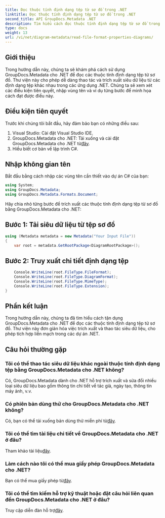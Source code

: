 ```yaml
---
title: Đọc thuộc tính định dạng tệp từ sơ đồ trong .NET
linktitle: Đọc thuộc tính định dạng tệp từ sơ đồ trong .NET
second_title: API GroupDocs.Metadata .NET
description: Tìm hiểu cách đọc thuộc tính định dạng tệp từ sơ đồ trong .NET bằng GroupDocs.Metadata. Trích xuất siêu dữ liệu chi tiết một cách dễ dàng.
type: docs
weight: 13
url: /vi/net/diagram-metadata/read-file-format-properties-diagrams/
---
```

## Giới thiệu
Trong hướng dẫn này, chúng ta sẽ khám phá cách sử dụng GroupDocs.Metadata cho .NET để đọc các thuộc tính định dạng tệp từ sơ đồ. Thư viện này cho phép dễ dàng thao tác và trích xuất siêu dữ liệu từ các định dạng tệp khác nhau trong các ứng dụng .NET. Chúng ta sẽ xem xét các điều kiện tiên quyết, nhập vùng tên và ví dụ từng bước để minh họa cách đạt được điều này.

## Điều kiện tiên quyết
Trước khi chúng tôi bắt đầu, hãy đảm bảo bạn có những điều sau:
1. Visual Studio: Cài đặt Visual Studio IDE.
2.  GroupDocs.Metadata cho .NET: Tải xuống và cài đặt GroupDocs.Metadata cho .NET từ[đây](https://releases.groupdocs.com/metadata/net/).
3. Hiểu biết cơ bản về lập trình C#.

## Nhập không gian tên
Bắt đầu bằng cách nhập các vùng tên cần thiết vào dự án C# của bạn:
```csharp
using System;
using GroupDocs.Metadata;
using GroupDocs.Metadata.Formats.Document;
```

Hãy chia nhỏ từng bước để trích xuất các thuộc tính định dạng tệp từ sơ đồ bằng GroupDocs.Metadata cho .NET:
## Bước 1: Tải siêu dữ liệu từ tệp sơ đồ
```csharp
using (Metadata metadata = new Metadata("Your Input File"))
{
    var root = metadata.GetRootPackage<DiagramRootPackage>();
```
## Bước 2: Truy xuất chi tiết định dạng tệp
```csharp
    Console.WriteLine(root.FileType.FileFormat);
    Console.WriteLine(root.FileType.DiagramFormat);
    Console.WriteLine(root.FileType.MimeType);
    Console.WriteLine(root.FileType.Extension);
}
```

## Phần kết luận
Trong hướng dẫn này, chúng ta đã tìm hiểu cách tận dụng GroupDocs.Metadata cho .NET để đọc các thuộc tính định dạng tệp từ sơ đồ. Thư viện này đơn giản hóa việc trích xuất và thao tác siêu dữ liệu, cho phép tích hợp liền mạch trong các dự án .NET.

## Câu hỏi thường gặp
### Tôi có thể thao tác siêu dữ liệu khác ngoài thuộc tính định dạng tệp bằng GroupDocs.Metadata cho .NET không?
Có, GroupDocs.Metadata dành cho .NET hỗ trợ trích xuất và sửa đổi nhiều loại siêu dữ liệu bao gồm thông tin chi tiết về tác giả, ngày tạo, thông tin máy ảnh, v.v.
### Có phiên bản dùng thử cho GroupDocs.Metadata cho .NET không?
 Có, bạn có thể tải xuống bản dùng thử miễn phí từ[đây](https://releases.groupdocs.com/).
### Tôi có thể tìm tài liệu chi tiết về GroupDocs.Metadata cho .NET ở đâu?
 Tham khảo tài liệu[đây](https://reference.groupdocs.com/metadata/net/).
### Làm cách nào tôi có thể mua giấy phép GroupDocs.Metadata cho .NET?
 Bạn có thể mua giấy phép từ[đây](https://purchase.groupdocs.com/buy).
### Tôi có thể tìm kiếm hỗ trợ kỹ thuật hoặc đặt câu hỏi liên quan đến GroupDocs.Metadata cho .NET ở đâu?
 Truy cập diễn đàn hỗ trợ[đây](https://forum.groupdocs.com/c/metadata/14).